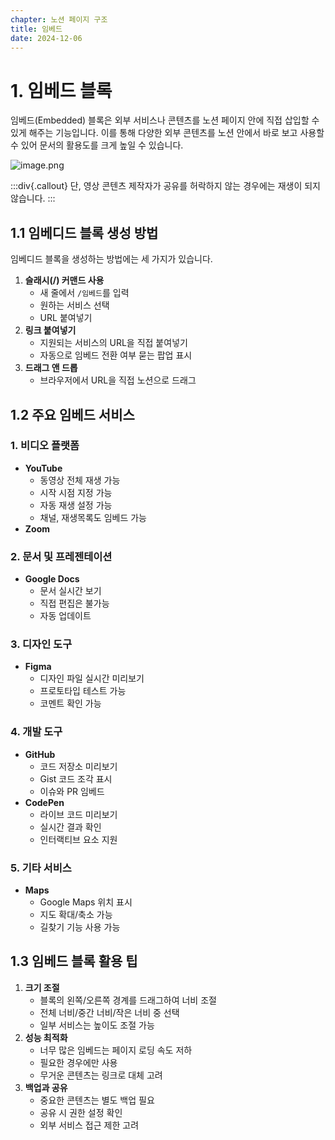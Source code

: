```yaml
---
chapter: 노션 페이지 구조
title: 임베드
date: 2024-12-06
---
```


# 1. 임베드 블록

임베드(Embedded) 블록은 외부 서비스나 콘텐츠를 노션 페이지 안에 직접 삽입할 수 있게 해주는 기능입니다. 이를 통해 다양한 외부 콘텐츠를 노션 안에서 바로 보고 사용할 수 있어 문서의 활용도를 크게 높일 수 있습니다.

![image.png](image.png)

:::div{.callout}
단, 영상 콘텐츠 제작자가 공유를 허락하지 않는 경우에는 재생이 되지 않습니다.
:::

## 1.1 임베디드 블록 생성 방법

임베디드 블록을 생성하는 방법에는 세 가지가 있습니다.

1. **슬래시(/) 커맨드 사용**
    - 새 줄에서 `/임베드`를 입력
    - 원하는 서비스 선택
    - URL 붙여넣기
2. **링크 붙여넣기**
    - 지원되는 서비스의 URL을 직접 붙여넣기
    - 자동으로 임베드 전환 여부 묻는 팝업 표시
3. **드래그 앤 드롭**
    - 브라우저에서 URL을 직접 노션으로 드래그

## 1.2 주요 임베드 서비스

### 1. 비디오 플랫폼

- **YouTube**
    - 동영상 전체 재생 가능
    - 시작 시점 지정 가능
    - 자동 재생 설정 가능
    - 채널, 재생목록도 임베드 가능
- **Zoom**

### 2. 문서 및 프레젠테이션

- **Google Docs**
    - 문서 실시간 보기
    - 직접 편집은 불가능
    - 자동 업데이트

### 3. 디자인 도구

- **Figma**
    - 디자인 파일 실시간 미리보기
    - 프로토타입 테스트 가능
    - 코멘트 확인 가능

### 4. 개발 도구

- **GitHub**
    - 코드 저장소 미리보기
    - Gist 코드 조각 표시
    - 이슈와 PR 임베드
- **CodePen**
    - 라이브 코드 미리보기
    - 실시간 결과 확인
    - 인터랙티브 요소 지원

### 5. 기타 서비스

- **Maps**
    - Google Maps 위치 표시
    - 지도 확대/축소 가능
    - 길찾기 기능 사용 가능

## 1.3 임베드 블록 활용 팁

1. **크기 조절**
    - 블록의 왼쪽/오른쪽 경계를 드래그하여 너비 조절
    - 전체 너비/중간 너비/작은 너비 중 선택
    - 일부 서비스는 높이도 조절 가능
2. **성능 최적화**
    - 너무 많은 임베드는 페이지 로딩 속도 저하
    - 필요한 경우에만 사용
    - 무거운 콘텐츠는 링크로 대체 고려
3. **백업과 공유**
    - 중요한 콘텐츠는 별도 백업 필요
    - 공유 시 권한 설정 확인
    - 외부 서비스 접근 제한 고려